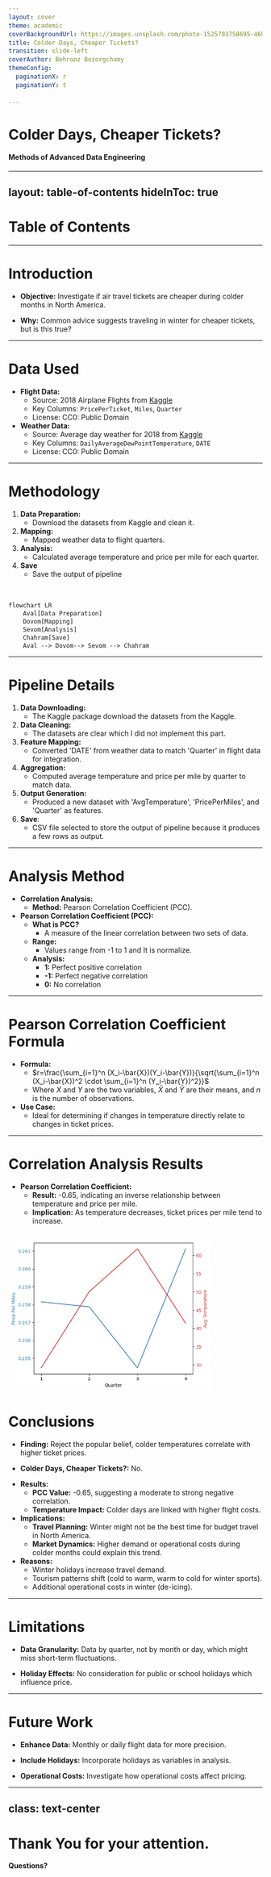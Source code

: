 ```yaml
---
layout: cover
theme: academic
coverBackgroundUrl: https://images.unsplash.com/photo-1525703758695-469daeaad6c1?q=80&w=2574&auto=format&fit=crop&ixlib=rb-4.0.3&ixid=M3wxMjA3fDB8MHxwaG90by1wYWdlfHx8fGVufDB8fHx8fA%3D%3D
title: Colder Days, Cheaper Tickets?
transition: slide-left
coverAuthor: Behrooz Bozorgchamy
themeConfig:
  paginationX: r
  paginationY: t
  
---
```


# Colder Days, Cheaper Tickets?

#### Methods of Advanced Data Engineering   
<Pagination classNames="text-gray-300" />

---
layout: table-of-contents
hideInToc: true
---

# Table of Contents



---

# Introduction

<v-clicks>

- **Objective:** Investigate if air travel tickets are cheaper during colder months in North America.


- **Why:** Common advice suggests traveling in winter for cheaper tickets, but is this true?

</v-clicks>

---

# Data Used

<v-clicks>

- **Flight Data:**
  - Source: 2018 Airplane Flights from [Kaggle](https://www.kaggle.com/datasets/behroozbc/average-day-weather-for-2018)
  - Key Columns: `PricePerTicket`, `Miles`, `Quarter`
  - License: CC0: Public Domain
- **Weather Data:**
  - Source: Average day weather for 2018 from [Kaggle](https://www.kaggle.com/datasets/zernach/2018-airplane-flights)
  - Key Columns: `DailyAverageDewPointTemperature`, `DATE`
  - License: CC0: Public Domain

</v-clicks>

---

# Methodology

<v-clicks>

1. **Data Preparation:** 
    - Download the datasets from Kaggle and clean it.
2. **Mapping:** 
    - Mapped weather data to flight quarters.
3. **Analysis:** 
    - Calculated average temperature and price per mile for each quarter.
4. **Save**
    - Save the output of pipeline
</v-clicks>
<br>
<v-click>

```mermaid 
flowchart LR
    Aval[Data Preparation]
    Dovom[Mapping]
    Sevom[Analysis]
    Chahram[Save]
    Aval --> Dovom--> Sevom --> Chahram
```

</v-click>

---

# Pipeline Details

<v-clicks>

1. **Data Downloading:** 
    - The Kaggle package download the datasets from the Kaggle.
2. **Data Cleaning:** 
    - The datasets are clear which I did not implement this part.
3. **Feature Mapping:**
    - Converted 'DATE' from weather data to match 'Quarter' in flight data for integration.
4. **Aggregation:**
    - Computed average temperature and price per mile by quarter to match data.
5. **Output Generation:**
    - Produced a new dataset with 'AvgTemperature', 'PricePerMiles', and 'Quarter' as features.
6. **Save**:
      - CSV file selected to store the output of pipeline because it produces a few rows as output.
</v-clicks>


---

# Analysis Method

<v-clicks depth=2>

- **Correlation Analysis:** 
  - **Method:** Pearson Correlation Coefficient (PCC).
- **Pearson Correlation Coefficient (PCC):**
  - **What is PCC?** 
    - A measure of the linear correlation between two sets of data.
  - **Range:** 
    - Values range from -1 to 1 and It is normalize.
  - **Analysis:**
    - **1:** Perfect positive correlation
    - **-1:** Perfect negative correlation
    - **0:** No correlation

</v-clicks>

---

# Pearson Correlation Coefficient Formula

<v-clicks depth=2>

- **Formula:**
  - $r=\frac{\sum_{i=1}^n (X_i-\bar{X})(Y_i-\bar{Y})}{\sqrt{\sum_{i=1}^n (X_i-\bar{X})^2 \cdot \sum_{i=1}^n (Y_i-\bar{Y})^2}}$
  - Where $X$ and $Y$ are the two variables, $\bar{X}$ and $\bar{Y}$ are their means, and $n$ is the number of observations.
- **Use Case:**
  - Ideal for determining if changes in temperature directly relate to changes in ticket prices.

</v-clicks>

---

# Correlation Analysis Results
<style>
img{
  height:300px;
  margin: 0 auto ;
}
</style>

<v-clicks>

- **Pearson Correlation Coefficient:** 
  - **Result:** -0.65, indicating an inverse relationship between temperature and price per mile.
  - **Implication:** As temperature decreases, ticket prices per mile tend to increase.
  
</v-clicks>
<v-click>

![chart](./imgs/chart.png)
</v-click>
---

# Conclusions

<v-click>

- **Finding:** Reject the popular belief, colder temperatures correlate with higher ticket prices.
</v-click>
<v-click>

- **Colder Days, Cheaper Tickets?:** No.
</v-click>
<v-clicks>

- **Results:**
  - **PCC Value:** -0.65, suggesting a moderate to strong negative correlation.
  - **Temperature Impact:** Colder days are linked with higher flight costs.
- **Implications:**
  - **Travel Planning:** Winter might not be the best time for budget travel in North America.
  - **Market Dynamics:** Higher demand or operational costs during colder months could explain this trend.
- **Reasons:**
  - Winter holidays increase travel demand.
  - Tourism patterns shift (cold to warm, warm to cold for winter sports).
  - Additional operational costs in winter (de-icing).

</v-clicks>

---

# Limitations

<v-clicks>

- **Data Granularity:** Data by quarter, not by month or day, which might miss short-term fluctuations.

- **Holiday Effects:** No consideration for public or school holidays which influence price.

</v-clicks>

---

# Future Work

<v-clicks>

- **Enhance Data:** Monthly or daily flight data for more precision.

- **Include Holidays:** Incorporate holidays as variables in analysis.

- **Operational Costs:** Investigate how operational costs affect pricing.

</v-clicks>

---
class: text-center
---

# Thank You for your attention.


 **Questions?** 
